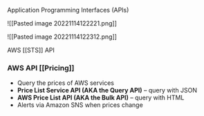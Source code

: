 Application Programming Interfaces (APIs)

![[Pasted image 20221114122221.png]]

![[Pasted image 20221114122312.png]]

AWS [[STS]] API

### AWS API [[Pricing]]

*   Query the prices of AWS services  
*   **Price List Service API (AKA the Query API)** – query with JSON
*   **AWS Price List API (AKA the Bulk API)** – query with HTML
*   Alerts via Amazon SNS when prices change